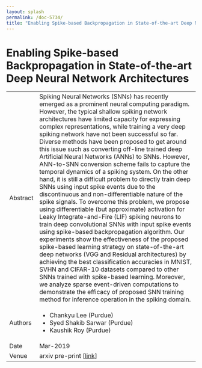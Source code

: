 ```yaml
---
layout: splash
permalink: /doc-5734/
title: "Enabling Spike-based Backpropagation in State-of-the-art Deep Neural Network Architectures"
---
```


# Enabling Spike-based Backpropagation in State-of-the-art Deep Neural Network Architectures

<table>
    <tbody>
    <tr>
        <td>Abstract</td>
        <td>Spiking Neural Networks (SNNs) has recently emerged as a prominent neural computing paradigm. However, the typical shallow spiking network architectures have limited capacity for expressing complex representations, while training a very deep spiking network have not been successful so far. Diverse methods have been proposed to get around this issue such as converting off-line trained deep Artificial Neural Networks (ANNs) to SNNs. However, ANN-to-SNN conversion scheme fails to capture the temporal dynamics of a spiking system. On the other hand, it is still a difficult problem to directly train deep SNNs using input spike events due to the discontinuous and non-differentiable nature of the spike signals. To overcome this problem, we propose using differentiable (but approximate) activation for Leaky Integrate-and-Fire (LIF) spiking neurons to train deep convolutional SNNs with input spike events using spike-based backpropagation algorithm. Our experiments show the effectiveness of the proposed spike-based learning strategy on state-of-the-art deep networks (VGG and Residual architectures) by achieving the best classification accuracies in MNIST, SVHN and CIFAR-10 datasets compared to other SNNs trained with spike-based learning. Moreover, we analyze sparse event-driven computations to demonstrate the efficacy of proposed SNN training method for inference operation in the spiking domain.</td>
    </tr>
    <tr>
        <td>Authors</td>
        <td>
            <ul>
                <li>Chankyu Lee (Purdue)</li>
                <li>Syed Shakib Sarwar (Purdue)</li>
                <li>Kaushik Roy (Purdue)</li>
            </ul>
        </td>
    </tr>
    <tr>
        <td>Date</td>
        <td>Mar-2019</td>
    </tr>
    <tr>
        <td>Venue</td>
        <td>arxiv pre-print [<a href="https://deeplearn.org/arxiv/67928/enabling-spike-based-backpropagation-in-state-of-the-art-deep-neural-network-architectures">link</a>]</td>
    </tr>
    </tbody>
</table>
